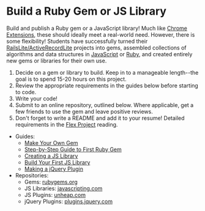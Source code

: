 # Build a Ruby Gem or JS Library

Build and publish a Ruby gem or a JavaScript library! Much like [Chrome Extensions](chrome-extension.md), these should ideally meet a real-world need. However, there is some flexibility! Students have successfully turned their [RailsLite/ActiveRecordLite](ruby-project.md) projects into gems, assembled collections of algorithms and data structures in [JavaScript](https://github.com/Razynoir/Algorithms) or [Ruby](https://github.com/MrMicrowaveOven/zadt), and created entirely new gems or libraries for their own use.

1. Decide on a gem or library to build. Keep in to a manageable length--the goal is to spend 15-20 hours on this project.
2. Review the appropriate requirements in the guides below before starting to code.
3. Write your code!
4. Submit to an online repository, outlined below.  Where applicable, get a few friends to use the gem and leave positive reviews.  
5. Don't forget to write a README and add it to your resume! Detailed requirements in the [Flex Project](flex-project.md) reading.

* Guides:
  * [Make Your Own Gem](http://guides.rubygems.org/make-your-own-gem/)
  * [Step-by-Step Guide to First Ruby Gem](https://quickleft.com/blog/engineering-lunch-series-step-by-step-guide-to-building-your-first-ruby-gem/)
  * [Creating a JS Library](http://checkman.io/blog/creating-a-javascript-library/)
  * [Build Your First JS Library](http://code.tutsplus.com/tutorials/build-your-first-javascript-library--net-26796)
  * [Making a jQuery Plugin](https://learn.jquery.com/plugins/basic-plugin-creation/)
* Repositories:
  * Gems: [rubygems.org](https://rubygems.org/)
  * JS Libraries: [javascripting.com](https://www.javascripting.com/)
  * JS Plugins: [unheap.com](http://www.unheap.com/)
  * jQuery Plugins: [plugins.jquery.com](https://plugins.jquery.com/)
